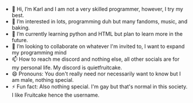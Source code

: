 - 👋 Hi, I’m Karl and I am not a very skilled programmer, however, I try my best.
- 👀 I’m interested in lots, programming duh but many fandoms, music, and baking.
- 🌱 I’m currently learning python and HTML but plan to learn more in the future.
- 💞️ I’m looking to collaborate on whatever I'm invited to, I want to expand my programming mind
- 📫 How to reach me discord  and nothing else, all other socials are for my personal life. My discord is quietfruitcake.
- 😄 Pronouns: You don't really need nor necessarily want to know but I am male, nothing special.
- ⚡ Fun fact: Also nothing special. I'm gay but that's normal in this society. I like Fruitcake hence the username.
